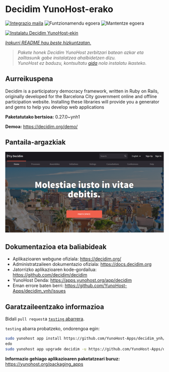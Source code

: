 <!--
Ohart ongi: README hau automatikoki sortu da <https://github.com/YunoHost/apps/tree/master/tools/readme_generator>ri esker
EZ editatu eskuz.
-->

# Decidim YunoHost-erako

[![Integrazio maila](https://dash.yunohost.org/integration/decidim.svg)](https://dash.yunohost.org/appci/app/decidim) ![Funtzionamendu egoera](https://ci-apps.yunohost.org/ci/badges/decidim.status.svg) ![Mantentze egoera](https://ci-apps.yunohost.org/ci/badges/decidim.maintain.svg)

[![Instalatu Decidim YunoHost-ekin](https://install-app.yunohost.org/install-with-yunohost.svg)](https://install-app.yunohost.org/?app=decidim)

*[Irakurri README hau beste hizkuntzatan.](./ALL_README.md)*

> *Pakete honek Decidim YunoHost zerbitzari batean azkar eta zailtasunik gabe instalatzea ahalbidetzen dizu.*  
> *YunoHost ez baduzu, kontsultatu [gida](https://yunohost.org/install) nola instalatu ikasteko.*

## Aurreikuspena

Decidim is a participatory democracy framework, written in Ruby on Rails, originally developed for the Barcelona City government online and offline participation website. Installing these libraries will provide you a generator and gems to help you develop web applications


**Paketatutako bertsioa:** 0.27.0~ynh1

**Demoa:** <https://decidim.org/demo/>

## Pantaila-argazkiak

![Decidim(r)en pantaila-argazkia](./doc/screenshots/screenshot1.PNG)

## Dokumentazioa eta baliabideak

- Aplikazioaren webgune ofiziala: <https://decidim.org/>
- Administratzaileen dokumentazio ofiziala: <https://docs.decidim.org>
- Jatorrizko aplikazioaren kode-gordailua: <https://github.com/decidim/decidim>
- YunoHost Denda: <https://apps.yunohost.org/app/decidim>
- Eman errore baten berri: <https://github.com/YunoHost-Apps/decidim_ynh/issues>

## Garatzaileentzako informazioa

Bidali `pull request`a [`testing` abarrera](https://github.com/YunoHost-Apps/decidim_ynh/tree/testing).

`testing` abarra probatzeko, ondorengoa egin:

```bash
sudo yunohost app install https://github.com/YunoHost-Apps/decidim_ynh/tree/testing --debug
edo
sudo yunohost app upgrade decidim -u https://github.com/YunoHost-Apps/decidim_ynh/tree/testing --debug
```

**Informazio gehiago aplikazioaren paketatzeari buruz:** <https://yunohost.org/packaging_apps>
